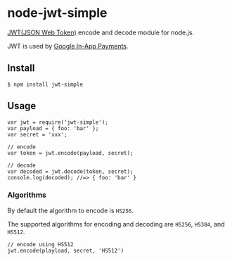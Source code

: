 # node-jwt-simple

[JWT(JSON Web Token)](http://self-issued.info/docs/draft-jones-json-web-token.html) encode and decode module for node.js.

JWT is used by [Google In-App Payments](http://code.google.com/intl/en/apis/inapppayments/docs/index.html).

## Install

    $ npm install jwt-simple

## Usage

    var jwt = require('jwt-simple');
    var payload = { foo: 'bar' };
    var secret = 'xxx';

    // encode
    var token = jwt.encode(payload, secret);

    // decode
    var decoded = jwt.decode(token, secret);
    console.log(decoded); //=> { foo: 'bar' }

### Algorithms

By default the algorithm to encode is `HS256`.

The supported algorithms for encoding and decoding are `HS256`, `HS384`, and `HS512`.

    // encode using HS512
    jwt.encode(playload, secret, 'HS512')
